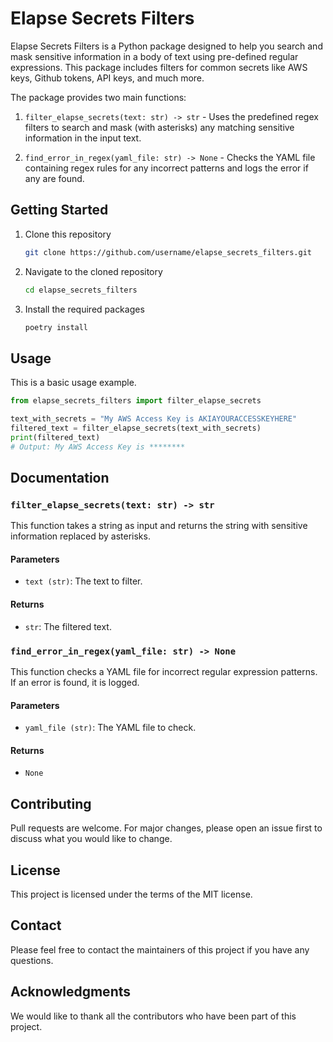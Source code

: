 # Elapse Secrets Filters

Elapse Secrets Filters is a Python package designed to help you search and mask sensitive information in a body of text using pre-defined regular expressions. This package includes filters for common secrets like AWS keys, Github tokens, API keys, and much more.

The package provides two main functions:

1. `filter_elapse_secrets(text: str) -> str` - Uses the predefined regex filters to search and mask (with asterisks) any matching sensitive information in the input text.

2. `find_error_in_regex(yaml_file: str) -> None` - Checks the YAML file containing regex rules for any incorrect patterns and logs the error if any are found.

## Getting Started

1. Clone this repository

   ```bash
   git clone https://github.com/username/elapse_secrets_filters.git
   ```

2. Navigate to the cloned repository

   ```bash
   cd elapse_secrets_filters
   ```

3. Install the required packages

   ```bash
   poetry install
   ```

## Usage

This is a basic usage example.

```python
from elapse_secrets_filters import filter_elapse_secrets

text_with_secrets = "My AWS Access Key is AKIAYOURACCESSKEYHERE"
filtered_text = filter_elapse_secrets(text_with_secrets)
print(filtered_text)
# Output: My AWS Access Key is ********
```

## Documentation

### `filter_elapse_secrets(text: str) -> str`

This function takes a string as input and returns the string with sensitive information replaced by asterisks.

#### Parameters

- `text (str)`: The text to filter.

#### Returns

- `str`: The filtered text.

### `find_error_in_regex(yaml_file: str) -> None`

This function checks a YAML file for incorrect regular expression patterns. If an error is found, it is logged.

#### Parameters

- `yaml_file (str)`: The YAML file to check.

#### Returns

- `None`

## Contributing

Pull requests are welcome. For major changes, please open an issue first to discuss what you would like to change.

## License

This project is licensed under the terms of the MIT license.

## Contact

Please feel free to contact the maintainers of this project if you have any questions.

## Acknowledgments

We would like to thank all the contributors who have been part of this project.
